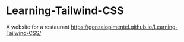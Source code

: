 # Learning-Tailwind-CSS
A website for a restaurant 
https://gonzalopimentel.github.io/Learning-Tailwind-CSS/
